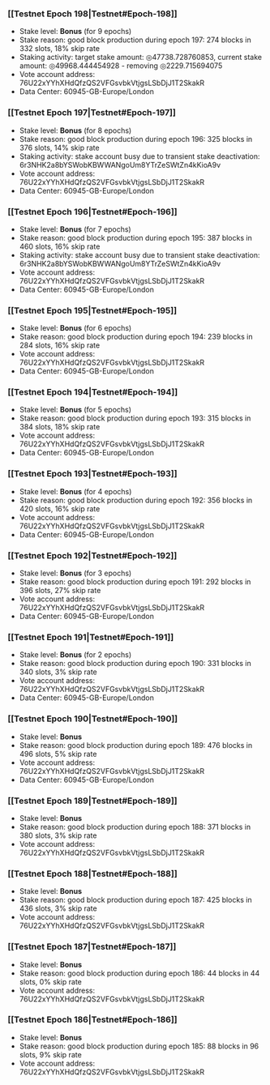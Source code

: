 ### [[Testnet Epoch 198|Testnet#Epoch-198]]
* Stake level: **Bonus** (for 9 epochs)
* Stake reason: good block production during epoch 197: 274 blocks in 332 slots, 18% skip rate
* Staking activity: target stake amount: ◎47738.728760853, current stake amount: ◎49968.444454928 - removing ◎2229.715694075
* Vote account address: 76U22xYYhXHdQfzQS2VFGsvbkVtjgsLSbDjJ1T2SkakR
* Data Center: 60945-GB-Europe/London
### [[Testnet Epoch 197|Testnet#Epoch-197]]
* Stake level: **Bonus** (for 8 epochs)
* Stake reason: good block production during epoch 196: 325 blocks in 376 slots, 14% skip rate
* Staking activity: stake account busy due to transient stake deactivation: 6r3NHK2a8bYSWobKBWWANgoUm8YTrZeSWtZn4kKioA9v
* Vote account address: 76U22xYYhXHdQfzQS2VFGsvbkVtjgsLSbDjJ1T2SkakR
* Data Center: 60945-GB-Europe/London
### [[Testnet Epoch 196|Testnet#Epoch-196]]
* Stake level: **Bonus** (for 7 epochs)
* Stake reason: good block production during epoch 195: 387 blocks in 460 slots, 16% skip rate
* Staking activity: stake account busy due to transient stake deactivation: 6r3NHK2a8bYSWobKBWWANgoUm8YTrZeSWtZn4kKioA9v
* Vote account address: 76U22xYYhXHdQfzQS2VFGsvbkVtjgsLSbDjJ1T2SkakR
* Data Center: 60945-GB-Europe/London
### [[Testnet Epoch 195|Testnet#Epoch-195]]
* Stake level: **Bonus** (for 6 epochs)
* Stake reason: good block production during epoch 194: 239 blocks in 284 slots, 16% skip rate
* Vote account address: 76U22xYYhXHdQfzQS2VFGsvbkVtjgsLSbDjJ1T2SkakR
* Data Center: 60945-GB-Europe/London
### [[Testnet Epoch 194|Testnet#Epoch-194]]
* Stake level: **Bonus** (for 5 epochs)
* Stake reason: good block production during epoch 193: 315 blocks in 384 slots, 18% skip rate
* Vote account address: 76U22xYYhXHdQfzQS2VFGsvbkVtjgsLSbDjJ1T2SkakR
* Data Center: 60945-GB-Europe/London
### [[Testnet Epoch 193|Testnet#Epoch-193]]
* Stake level: **Bonus** (for 4 epochs)
* Stake reason: good block production during epoch 192: 356 blocks in 420 slots, 16% skip rate
* Vote account address: 76U22xYYhXHdQfzQS2VFGsvbkVtjgsLSbDjJ1T2SkakR
* Data Center: 60945-GB-Europe/London
### [[Testnet Epoch 192|Testnet#Epoch-192]]
* Stake level: **Bonus** (for 3 epochs)
* Stake reason: good block production during epoch 191: 292 blocks in 396 slots, 27% skip rate
* Vote account address: 76U22xYYhXHdQfzQS2VFGsvbkVtjgsLSbDjJ1T2SkakR
* Data Center: 60945-GB-Europe/London
### [[Testnet Epoch 191|Testnet#Epoch-191]]
* Stake level: **Bonus** (for 2 epochs)
* Stake reason: good block production during epoch 190: 331 blocks in 340 slots, 3% skip rate
* Vote account address: 76U22xYYhXHdQfzQS2VFGsvbkVtjgsLSbDjJ1T2SkakR
* Data Center: 60945-GB-Europe/London
### [[Testnet Epoch 190|Testnet#Epoch-190]]
* Stake level: **Bonus**
* Stake reason: good block production during epoch 189: 476 blocks in 496 slots, 5% skip rate
* Vote account address: 76U22xYYhXHdQfzQS2VFGsvbkVtjgsLSbDjJ1T2SkakR
* Data Center: 60945-GB-Europe/London
### [[Testnet Epoch 189|Testnet#Epoch-189]]
* Stake level: **Bonus**
* Stake reason: good block production during epoch 188: 371 blocks in 380 slots, 3% skip rate
* Vote account address: 76U22xYYhXHdQfzQS2VFGsvbkVtjgsLSbDjJ1T2SkakR
### [[Testnet Epoch 188|Testnet#Epoch-188]]
* Stake level: **Bonus**
* Stake reason: good block production during epoch 187: 425 blocks in 436 slots, 3% skip rate
* Vote account address: 76U22xYYhXHdQfzQS2VFGsvbkVtjgsLSbDjJ1T2SkakR
### [[Testnet Epoch 187|Testnet#Epoch-187]]
* Stake level: **Bonus**
* Stake reason: good block production during epoch 186: 44 blocks in 44 slots, 0% skip rate
* Vote account address: 76U22xYYhXHdQfzQS2VFGsvbkVtjgsLSbDjJ1T2SkakR
### [[Testnet Epoch 186|Testnet#Epoch-186]]
* Stake level: **Bonus**
* Stake reason: good block production during epoch 185: 88 blocks in 96 slots, 9% skip rate
* Vote account address: 76U22xYYhXHdQfzQS2VFGsvbkVtjgsLSbDjJ1T2SkakR